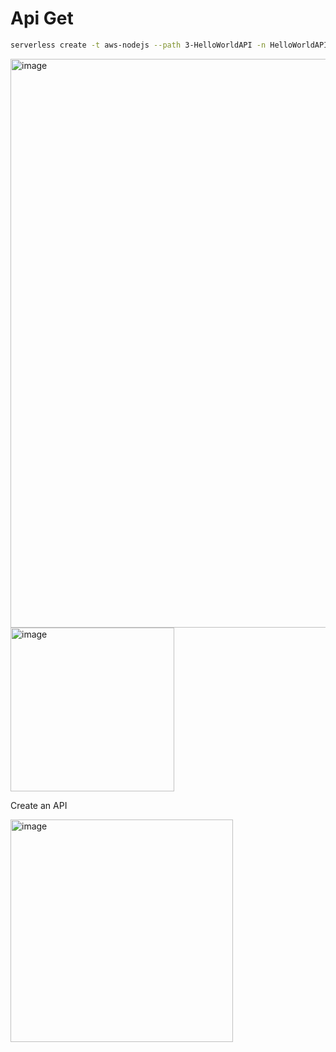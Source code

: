 # Api Get

```bash
serverless create -t aws-nodejs --path 3-HelloWorldAPI -n HelloWorldAPI
```

<img width="910" alt="image" src="https://github.com/pabloluceroschneider/node-aws-serverless/assets/43233080/b81e216c-b291-4463-8456-39493060a809">
<br/>
<img width="262" alt="image" src="https://github.com/pabloluceroschneider/node-aws-serverless/assets/43233080/65315526-98b0-48f7-a6bd-8021a7c8b374">
<br />

Create an API

<img width="356" alt="image" src="https://github.com/pabloluceroschneider/node-aws-serverless/assets/43233080/40a3ad3a-cd21-4854-b545-f801c12c1958">

